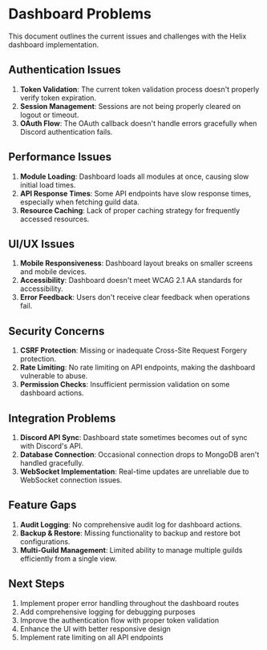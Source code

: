 # Dashboard Problems

This document outlines the current issues and challenges with the Helix dashboard implementation.

## Authentication Issues

1. **Token Validation**: The current token validation process doesn't properly verify token expiration.
2. **Session Management**: Sessions are not being properly cleared on logout or timeout.
3. **OAuth Flow**: The OAuth callback doesn't handle errors gracefully when Discord authentication fails.

## Performance Issues

1. **Module Loading**: Dashboard loads all modules at once, causing slow initial load times.
2. **API Response Times**: Some API endpoints have slow response times, especially when fetching guild data.
3. **Resource Caching**: Lack of proper caching strategy for frequently accessed resources.

## UI/UX Issues

1. **Mobile Responsiveness**: Dashboard layout breaks on smaller screens and mobile devices.
2. **Accessibility**: Dashboard doesn't meet WCAG 2.1 AA standards for accessibility.
3. **Error Feedback**: Users don't receive clear feedback when operations fail.

## Security Concerns

1. **CSRF Protection**: Missing or inadequate Cross-Site Request Forgery protection.
2. **Rate Limiting**: No rate limiting on API endpoints, making the dashboard vulnerable to abuse.
3. **Permission Checks**: Insufficient permission validation on some dashboard actions.

## Integration Problems

1. **Discord API Sync**: Dashboard state sometimes becomes out of sync with Discord's API.
2. **Database Connection**: Occasional connection drops to MongoDB aren't handled gracefully.
3. **WebSocket Implementation**: Real-time updates are unreliable due to WebSocket connection issues.

## Feature Gaps

1. **Audit Logging**: No comprehensive audit log for dashboard actions.
2. **Backup & Restore**: Missing functionality to backup and restore bot configurations.
3. **Multi-Guild Management**: Limited ability to manage multiple guilds efficiently from a single view.

## Next Steps

1. Implement proper error handling throughout the dashboard routes
2. Add comprehensive logging for debugging purposes
3. Improve the authentication flow with proper token validation
4. Enhance the UI with better responsive design
5. Implement rate limiting on all API endpoints